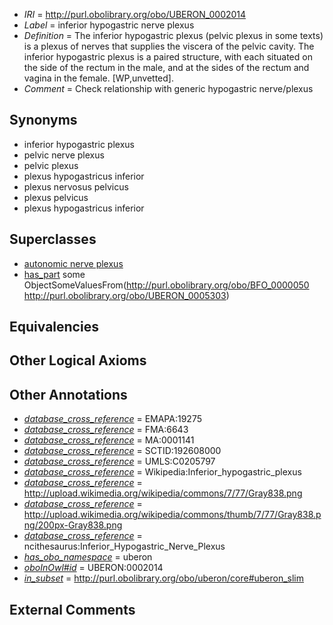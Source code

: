  * *IRI* = http://purl.obolibrary.org/obo/UBERON_0002014
 * *Label* = inferior hypogastric nerve plexus
 * *Definition* = The inferior hypogastric plexus (pelvic plexus in some texts) is a plexus of nerves that supplies the viscera of the pelvic cavity. The inferior hypogastric plexus is a paired structure, with each situated on the side of the rectum in the male, and at the sides of the rectum and vagina in the female. [WP,unvetted].
 * *Comment* = Check relationship with generic hypogastric nerve/plexus

## Synonyms

 * inferior hypogastric plexus
 * pelvic nerve plexus
 * pelvic plexus
 * plexus hypogastricus inferior
 * plexus nervosus pelvicus
 * plexus pelvicus
 * plexus hypogastricus inferior

## Superclasses

 * [autonomic nerve plexus](../../UBERON/16/UBERON_0001816.md)
 * [has_part](../../BFO/51/BFO_0000051.md) some ObjectSomeValuesFrom(<http://purl.obolibrary.org/obo/BFO_0000050> <http://purl.obolibrary.org/obo/UBERON_0005303>)

## Equivalencies


## Other Logical Axioms


## Other Annotations

 * *[database_cross_reference](../../ef/oboInOwl#hasDbXref.md)* = EMAPA:19275
 * *[database_cross_reference](../../ef/oboInOwl#hasDbXref.md)* = FMA:6643
 * *[database_cross_reference](../../ef/oboInOwl#hasDbXref.md)* = MA:0001141
 * *[database_cross_reference](../../ef/oboInOwl#hasDbXref.md)* = SCTID:192608000
 * *[database_cross_reference](../../ef/oboInOwl#hasDbXref.md)* = UMLS:C0205797
 * *[database_cross_reference](../../ef/oboInOwl#hasDbXref.md)* = Wikipedia:Inferior_hypogastric_plexus
 * *[database_cross_reference](../../ef/oboInOwl#hasDbXref.md)* = http://upload.wikimedia.org/wikipedia/commons/7/77/Gray838.png
 * *[database_cross_reference](../../ef/oboInOwl#hasDbXref.md)* = http://upload.wikimedia.org/wikipedia/commons/thumb/7/77/Gray838.png/200px-Gray838.png
 * *[database_cross_reference](../../ef/oboInOwl#hasDbXref.md)* = ncithesaurus:Inferior_Hypogastric_Nerve_Plexus
 * *[has_obo_namespace](../../ce/oboInOwl#hasOBONamespace.md)* = uberon
 * *[oboInOwl#id](../../id/oboInOwl#id.md)* = UBERON:0002014
 * *[in_subset](../../et/oboInOwl#inSubset.md)* = http://purl.obolibrary.org/obo/uberon/core#uberon_slim

## External Comments

